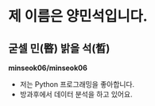 # 제 이름은 양민석입니다.
## 굳셀 민(暋) 밝을 석(晳)

**minseok06/minseok06**

- 저는 Python 프로그래밍을 좋아합니다.
- 방과후에서 데이터 분석을 하고 있어요.
